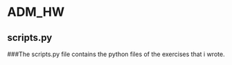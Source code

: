 # ADM_HW

## scripts.py
###The scripts.py file contains the python files of the exercises that i wrote.

##
